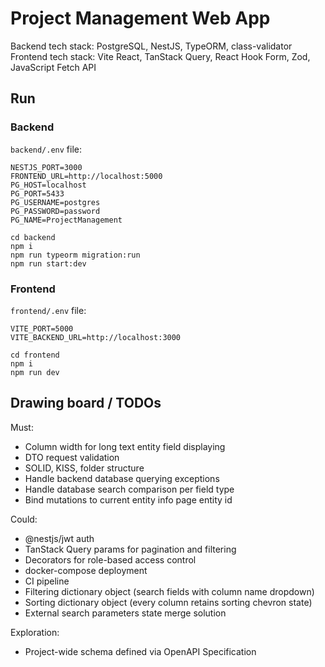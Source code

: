 # Project Management Web App

Backend tech stack: PostgreSQL, NestJS, TypeORM, class-validator
Frontend tech stack: Vite React, TanStack Query, React Hook Form, Zod, JavaScript Fetch API

## Run

### Backend

`backend/.env` file:
```
NESTJS_PORT=3000
FRONTEND_URL=http://localhost:5000
PG_HOST=localhost
PG_PORT=5433
PG_USERNAME=postgres
PG_PASSWORD=password
PG_NAME=ProjectManagement
```

```
cd backend
npm i
npm run typeorm migration:run
npm run start:dev
```

### Frontend

`frontend/.env` file:
```
VITE_PORT=5000
VITE_BACKEND_URL=http://localhost:3000
```

```
cd frontend
npm i
npm run dev
```

## Drawing board / TODOs

Must:
- Column width for long text entity field displaying
- DTO request validation
- SOLID, KISS, folder structure
- Handle backend database querying exceptions
- Handle database search comparison per field type
- Bind mutations to current entity info page entity id

Could:
- @nestjs/jwt auth
- TanStack Query params for pagination and filtering
- Decorators for role-based access control
- docker-compose deployment
- CI pipeline
- Filtering dictionary object (search fields with column name dropdown)
- Sorting dictionary object (every column retains sorting chevron state)
- External search parameters state merge solution

Exploration:
- Project-wide schema defined via OpenAPI Specification